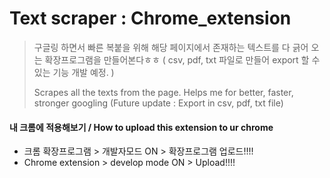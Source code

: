 # Text scraper : Chrome_extension

> 구글링 하면서 빠른 복붙을 위해 해당 페이지에서 존재하는 텍스트를 다 긁어 오는 확장프로그램을 만들어본다ㅎㅎ
( csv, pdf, txt 파일로 만들어 export 할 수 있는 기능 개발 예정. )
>
> Scrapes all the texts from the page. Helps me for better, faster, stronger googling
> (Future update : Export in csv, pdf, txt file)
#### 내 크롬에 적용해보기 / How to upload this extension to ur chrome
- 크롬 확장프로그램 > 개발자모드 ON > 확장프로그램 업로드!!!!
- Chrome extension > develop mode ON > Upload!!!!
